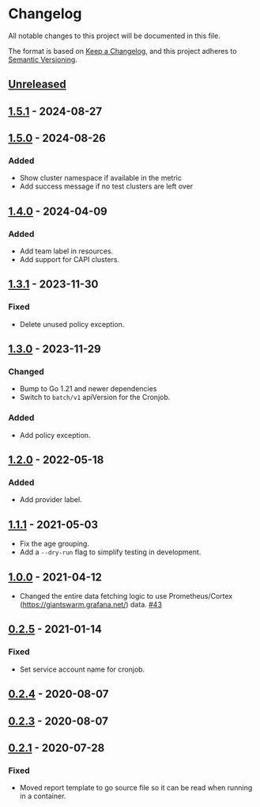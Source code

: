 # Changelog

All notable changes to this project will be documented in this file.

The format is based on [Keep a Changelog](https://keepachangelog.com/en/1.0.0/),
and this project adheres to [Semantic Versioning](https://semver.org/spec/v2.0.0.html).

## [Unreleased]

## [1.5.1] - 2024-08-27

## [1.5.0] - 2024-08-26

### Added

- Show cluster namespace if available in the metric
- Add success message if no test clusters are left over

## [1.4.0] - 2024-04-09

### Added

- Add team label in resources.
- Add support for CAPI clusters.

## [1.3.1] - 2023-11-30

### Fixed

- Delete unused policy exception.

## [1.3.0] - 2023-11-29

### Changed

- Bump to Go 1.21 and newer dependencies
- Switch to `batch/v1` apiVersion for the Cronjob.

### Added

- Add policy exception.

## [1.2.0] - 2022-05-18

### Added

- Add provider label.

## [1.1.1] - 2021-05-03

- Fix the age grouping.
- Add a `--dry-run` flag to simplify testing in development.

## [1.0.0] - 2021-04-12

- Changed the entire data fetching logic to use Prometheus/Cortex (https://giantswarm.grafana.net/) data. [#43](https://github.com/giantswarm/resource-police/pull/43)

## [0.2.5] - 2021-01-14

### Fixed

- Set service account name for cronjob.

## [0.2.4] - 2020-08-07

## [0.2.3] - 2020-08-07

## [0.2.1] - 2020-07-28

### Fixed

- Moved report template to go source file so it can be read when running in a container.

[Unreleased]: https://github.com/giantswarm/resource-police/compare/v1.5.1...HEAD
[1.5.1]: https://github.com/giantswarm/resource-police/compare/v1.5.0...v1.5.1
[1.5.0]: https://github.com/giantswarm/resource-police/compare/v1.4.0...v1.5.0
[1.4.0]: https://github.com/giantswarm/resource-police/compare/v1.3.1...v1.4.0
[1.3.1]: https://github.com/giantswarm/resource-police/compare/v1.3.0...v1.3.1
[1.3.0]: https://github.com/giantswarm/resource-police/compare/v1.2.0...v1.3.0
[1.2.0]: https://github.com/giantswarm/resource-police/compare/v1.1.1...v1.2.0
[1.1.1]: https://github.com/giantswarm/resource-police/compare/v1.0.0...v1.1.1
[1.0.0]: https://github.com/giantswarm/resource-police/compare/v0.2.5...v1.0.0
[0.2.5]: https://github.com/giantswarm/resource-police/compare/v0.2.4...v0.2.5
[0.2.4]: https://github.com/giantswarm/resource-police/compare/v0.2.3...v0.2.4
[0.2.3]: https://github.com/giantswarm/resource-police/compare/v0.2.1...v0.2.3
[0.2.1]: https://github.com/giantswarm/resource-police/compare/v0.0.0...v0.2.1
